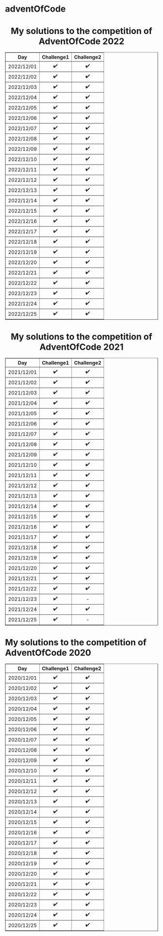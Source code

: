 # adventOfCode
<body>
<div style="text-align: center;">
<h1>My solutions to the competition of AdventOfCode 2022</h1>
<table border="1" style="margin: 0px auto;">
<tr>
    <th>Day</th>
    <th>Challenge1</th> 
    <th>Challenge2</th>
  </tr>
    <tr>
        <td>2022/12/01</td>
		<td style="text-align: center;">&#10004;&#65039;</td>
		<td style="text-align: center;">&#10004;&#65039;</td>
    </tr>
    <tr>
    <td>2022/12/02</td>
        <td style="text-align: center;">&#10004;&#65039;</td>
    	<td style="text-align: center;">&#10004;&#65039;</td>
    </tr>
    <tr>
        <td>2022/12/03</td>
        <td style="text-align: center;">&#10004;&#65039;</td>
        <td style="text-align: center;">&#10004;&#65039;</td>
    </tr>
 <tr>
        <td>2022/12/04</td>
        <td style="text-align: center;">&#10004;&#65039;</td>
        <td style="text-align: center;">&#10004;&#65039;</td>
    </tr>
<tr>
    <td>2022/12/05</td>
    <td style="text-align: center;">&#10004;&#65039;</td>
    <td style="text-align: center;">&#10004;&#65039;</td>
</tr>
<tr>
    <td>2022/12/06</td>
    <td style="text-align: center;">&#10004;&#65039;</td>
    <td style="text-align: center;">&#10004;&#65039;</td>
</tr>
<tr>
    <td>2022/12/07</td>
    <td style="text-align: center;">&#10004;&#65039;</td>
    <td style="text-align: center;">&#10004;&#65039;</td>
</tr>
<tr>
    <td>2022/12/08</td>
    <td style="text-align: center;">&#10004;&#65039;</td>
    <td style="text-align: center;">&#10004;&#65039;</td>
</tr>
<tr>
    <td>2022/12/09</td>
    <td style="text-align: center;">&#10004;&#65039;</td>
    <td style="text-align: center;">&#10004;&#65039;</td>
</tr>
<tr>
    <td>2022/12/10</td>
    <td style="text-align: center;">&#10004;&#65039;</td>
    <td style="text-align: center;">&#10004;&#65039;</td>
</tr>
<tr>
    <td>2022/12/11</td>
    <td style="text-align: center;">&#10004;&#65039;</td>
    <td style="text-align: center;">&#10004;&#65039;</td>
</tr>
<tr>
    <td>2022/12/12</td>
    <td style="text-align: center;">&#10004;&#65039;</td>
    <td style="text-align: center;">&#10004;&#65039;</td>
</tr>
<tr>
    <td>2022/12/13</td>
    <td style="text-align: center;">&#10004;&#65039;</td>
    <td style="text-align: center;">&#10004;&#65039;</td>
</tr>
<tr>
    <td>2022/12/14</td>
    <td style="text-align: center;">&#10004;&#65039;</td>
    <td style="text-align: center;">&#10004;&#65039;</td>
</tr>
<tr>
    <td>2022/12/15</td>
    <td style="text-align: center;">&#10004;&#65039;</td>
    <td style="text-align: center;">&#10004;&#65039;</td>
</tr>
<tr>
    <td>2022/12/16</td>
    <td style="text-align: center;">&#10004;&#65039;</td>
    <td style="text-align: center;">&#10004;&#65039;</td>
</tr>
<tr>
    <td>2022/12/17</td>
    <td style="text-align: center;">&#10004;&#65039;</td>
    <td style="text-align: center;">&#10004;&#65039;</td>
</tr>
<tr>
    <td>2022/12/18</td>
    <td style="text-align: center;">&#10004;&#65039;</td>
    <td style="text-align: center;">&#10004;&#65039;</td>
</tr>
<tr>
    <td>2022/12/19</td>
    <td style="text-align: center;">&#10004;&#65039;</td>
    <td style="text-align: center;">&#10004;&#65039;</td>
</tr>
<tr>
    <td>2022/12/20</td>
    <td style="text-align: center;">&#10004;&#65039;</td>
    <td style="text-align: center;">&#10004;&#65039;</td>
</tr>
<tr>
    <td>2022/12/21</td>
    <td style="text-align: center;">&#10004;&#65039;</td>
    <td style="text-align: center;">&#10004;&#65039;</td>
</tr>
<tr>
    <td>2022/12/22</td>
    <td style="text-align: center;">&#10004;&#65039;</td>
    <td style="text-align: center;">&#10004;&#65039;</td>
</tr>
<tr>
    <td>2022/12/23</td>
    <td style="text-align: center;">&#10004;&#65039;</td>
    <td style="text-align: center;">&#10004;&#65039;</td>
</tr>
<tr>
    <td>2022/12/24</td>
    <td style="text-align: center;">&#10004;&#65039;</td>
    <td style="text-align: center;">&#10004;&#65039;</td>
</tr>
<tr>
    <td>2022/12/25</td>
    <td style="text-align: center;">&#10004;&#65039;</td>
    <td style="text-align: center;">&#10004;&#65039;</td>
</tr>
</table>
<h1>My solutions to the competition of AdventOfCode 2021</h1>
<table border="1" style="margin: 0px auto;">
<tr>
    <th>Day</th>
    <th>Challenge1</th> 
    <th>Challenge2</th>
  </tr>
    <tr>
        <td>2021/12/01</td>
		<td style="text-align: center;">&#10004;&#65039;</td>
		<td style="text-align: center;">&#10004;&#65039;</td>
    </tr>
	<tr>
        <td>2021/12/02</td>
		<td style="text-align: center;">&#10004;&#65039;</td>
		<td style="text-align: center;">&#10004;&#65039;</td>
    </tr>
	<tr>
        <td>2021/12/03</td>
		<td style="text-align: center;">&#10004;&#65039;</td>
		<td style="text-align: center;">&#10004;&#65039;</td>
    </tr>
	<tr>
        <td>2021/12/04</td>
		<td style="text-align: center;">&#10004;&#65039;</td>
		<td style="text-align: center;">&#10004;&#65039;</td>
    </tr>
	<tr>
        <td>2021/12/05</td>
		<td style="text-align: center;">&#10004;&#65039;</td>
		<td style="text-align: center;">&#10004;&#65039;</td>
    </tr>
    <tr>
            <td>2021/12/06</td>
    		<td style="text-align: center;">&#10004;&#65039;</td>
    		<td style="text-align: center;">&#10004;&#65039;</td>
        </tr>
        <tr>
        <td>2021/12/07</td>
           <td style="text-align: center;">&#10004;&#65039;</td>
           <td style="text-align: center;">&#10004;&#65039;</td>
        </tr>
        <tr>
        <td>2021/12/08</td>
                   <td style="text-align: center;">&#10004;&#65039;</td>
                   <td style="text-align: center;">&#10004;&#65039;</td>
         </tr>
         <tr>
         <td>2021/12/09</td>
               <td style="text-align: center;">&#10004;&#65039;</td>
               <td style="text-align: center;">&#10004;&#65039;</td>
         </tr>
         <tr>
         <td>2021/12/10</td>
              <td style="text-align: center;">&#10004;&#65039;</td>
              <td style="text-align: center;">&#10004;&#65039;</td>
         </tr>
         <tr>
         <td>2021/12/11</td>
              <td style="text-align: center;">&#10004;&#65039;</td>
              <td style="text-align: center;">&#10004;&#65039;</td>
         </tr>
         <tr>
          <td>2021/12/12</td>
                       <td style="text-align: center;">&#10004;&#65039;</td>
                       <td style="text-align: center;">&#10004;&#65039;</td>
           </tr>
           <tr>
         <td>2021/12/13</td>                       
         <td style="text-align: center;">&#10004;&#65039;</td>
         <td style="text-align: center;">&#10004;&#65039;</td>
         </tr>
         <tr>
         <td>2021/12/14</td>
              <td style="text-align: center;">&#10004;&#65039;</td>
              <td style="text-align: center;">&#10004;&#65039;</td>
         </tr>
         <tr>
         <td>2021/12/15</td>
               <td style="text-align: center;">&#10004;&#65039;</td>
               <td style="text-align: center;">&#10004;&#65039;</td>
         </tr>
         <tr>
         <td>2021/12/16</td>
               <td style="text-align: center;">&#10004;&#65039;</td>
               <td style="text-align: center;">&#10004;&#65039;</td>
         </tr>
         <tr>
          <td>2021/12/17</td>
               <td style="text-align: center;">&#10004;&#65039;</td>
               <td style="text-align: center;">&#10004;&#65039;</td>
         </tr>
         <tr>
         <td>2021/12/18</td>
               <td style="text-align: center;">&#10004;&#65039;</td>
            <td style="text-align: center;">&#10004;&#65039;</td>
         </tr>
         <tr>
          <td>2021/12/19</td>
               <td style="text-align: center;">&#10004;&#65039;</td>
               <td style="text-align: center;">&#10004;&#65039;</td>
          </tr>
          <tr>
          <td>2021/12/20</td>
             <td style="text-align: center;">&#10004;&#65039;</td>
            <td style="text-align: center;">&#10004;&#65039;</td>
          </tr>
          <td>2021/12/21</td>
               <td style="text-align: center;">&#10004;&#65039;</td>
               <td style="text-align: center;">&#10004;&#65039;</td>
          </tr>
          <td>2021/12/22</td>
                <td style="text-align: center;">&#10004;&#65039;</td>
                <td style="text-align: center;">&#10004;&#65039;</td>
          </tr>
           <td>2021/12/23</td>
             <td style="text-align: center;">&#10004;&#65039;</td>
             <td style="text-align: center;">-</td>
           </tr>
           <td>2021/12/24</td>
            <td style="text-align: center;">&#10004;&#65039;</td>
            <td style="text-align: center;">&#10004;&#65039;</td>
           </tr>
           <td>2021/12/25</td>
             <td style="text-align: center;">&#10004;&#65039;</td>
             <td style="text-align: center;">-</td>
           </tr>
    </table>
 </div>
<h1>My solutions to the competition of AdventOfCode 2020</h1>
<table border="1" style="margin: 0px auto;">
<tr>
    <th>Day</th>
    <th>Challenge1</th> 
    <th>Challenge2</th>
  </tr>
    <tr>
        <td>2020/12/01</td>
		<td style="text-align: center;">&#10004;&#65039;</td>
		<td style="text-align: center;">&#10004;&#65039;</td>
    </tr>
	<tr>
        <td>2020/12/02</td>
		<td style="text-align: center;">&#10004;&#65039;</td>
		<td style="text-align: center;">&#10004;&#65039;</td>
    </tr>
	<tr>
        <td>2020/12/03</td>
		<td style="text-align: center;">&#10004;&#65039;</td>
		<td style="text-align: center;">&#10004;&#65039;</td>
    </tr>
	<tr>
        <td>2020/12/04</td>
		<td style="text-align: center;">&#10004;&#65039;</td>
		<td style="text-align: center;">&#10004;&#65039;</td>
    </tr>
	<tr>
        <td>2020/12/05</td>
		<td style="text-align: center;">&#10004;&#65039;</td>
		<td style="text-align: center;">&#10004;&#65039;</td>
    </tr>
	<tr>
        <td>2020/12/06</td>
		<td style="text-align: center;">&#10004;&#65039;</td>
		<td style="text-align: center;">&#10004;&#65039;</td>
    </tr>
	<tr>
        <td>2020/12/07</td>
		<td style="text-align: center;">&#10004;&#65039;</td>
		<td style="text-align: center;">&#10004;&#65039;</td>
    </tr>
	<tr>
        <td>2020/12/08</td>
		<td style="text-align: center;">&#10004;&#65039;</td>
		<td style="text-align: center;">&#10004;&#65039;</td>
    </tr>
	<tr>
        <td>2020/12/09</td>
		<td style="text-align: center;">&#10004;&#65039;</td>
		<td style="text-align: center;">&#10004;&#65039;</td>
    </tr>
	<tr>
        <td>2020/12/10</td>
		<td style="text-align: center;">&#10004;&#65039;</td>
		<td style="text-align: center;">&#10004;&#65039;</td>
    </tr>
	<tr>
        <td>2020/12/11</td>
		<td style="text-align: center;">&#10004;&#65039;</td>
		<td style="text-align: center;">&#10004;&#65039;</td>
    </tr>
	<tr>
        <td>2020/12/12</td>
		<td style="text-align: center;">&#10004;&#65039;</td>
		<td style="text-align: center;">&#10004;&#65039;</td>
    </tr>
	<tr>
        <td>2020/12/13</td>
		<td style="text-align: center;">&#10004;&#65039;</td>
		<td style="text-align: center;">&#10004;&#65039;</td>
    </tr>
	<tr>
        <td>2020/12/14</td>
		<td style="text-align: center;">&#10004;&#65039;</td>
		<td style="text-align: center;">&#10004;&#65039;</td>
    </tr>
	<tr>
        <td>2020/12/15</td>
		<td style="text-align: center;">&#10004;&#65039;</td>
		<td style="text-align: center;">&#10004;&#65039;</td>
    </tr>
	<tr>
        <td>2020/12/16</td>
		<td style="text-align: center;">&#10004;&#65039;</td>
		<td style="text-align: center;">&#10004;&#65039;</td>
    </tr>
	<tr>
        <td>2020/12/17</td>
		<td style="text-align: center;">&#10004;&#65039;</td>
		<td style="text-align: center;">&#10004;&#65039;</td>
    </tr>
	<tr>
        <td>2020/12/18</td>
		<td style="text-align: center;">&#10004;&#65039;</td>
		<td style="text-align: center;">&#10004;&#65039;</td>
    </tr>
	<tr>
        <td>2020/12/19</td>
		<td style="text-align: center;">&#10004;&#65039;</td>
		<td style="text-align: center;">&#10004;&#65039;</td>
    </tr>
	<tr>
        <td>2020/12/20</td>
		<td style="text-align: center;">&#10004;&#65039;</td>
		<td style="text-align: center;">&#10004;&#65039;</td>
    </tr>
	<tr>
        <td>2020/12/21</td>
		<td style="text-align: center;">&#10004;&#65039;</td>
		<td style="text-align: center;">&#10004;&#65039;</td>
    </tr>
	<tr>
        <td>2020/12/22</td>
		<td style="text-align: center;">&#10004;&#65039;</td>
		<td style="text-align: center;">&#10004;&#65039;</td>
    </tr>
	<tr>
        <td>2020/12/23</td>
		<td style="text-align: center;">&#10004;&#65039;</td>
		<td style="text-align: center;">&#10004;&#65039;</td>
    </tr>
	<tr>
        <td>2020/12/24</td>
		<td style="text-align: center;">&#10004;&#65039;</td>
		<td style="text-align: center;">&#10004;&#65039;</td>
    </tr>
	<tr>
        <td>2020/12/25</td>
		<td style="text-align: center;">&#10004;&#65039;</td>
		<td style="text-align: center;">&#10004;&#65039;</td>
    </tr>
	
</table>
</div>
</body>
